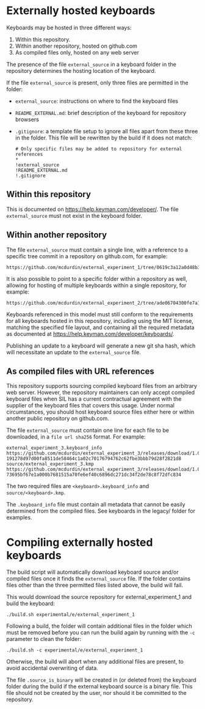 # Externally hosted keyboards

Keyboards may be hosted in three different ways:

1. Within this repository.
2. Within another repository, hosted on github.com
3. As compiled files only, hosted on any web server

The presence of the file `external_source` in a keyboard folder in the
repository determines the hosting location of the keyboard.

If the file `external_source` is present, only three files are permitted in the
folder:

* `external_source`: instructions on where to find the keyboard files
* `README_EXTERNAL.md`: brief description of the keyboard for repository
  browsers
* `.gitignore`: a template file setup to ignore all files apart from these three
  in the folder. This file will be rewritten by the build if it does not match:

  ```
  # Only specific files may be added to repository for external references
  *
  !external_source
  !README_EXTERNAL.md
  !.gitignore
  ```

## Within this repository

This is documented on https://help.keyman.com/developer/. The file
`external_source` must not exist in the keyboard folder.

## Within another repository

The file `external_source` must contain a single line, with a reference to a
specific tree commit in a repository on github.com, for example:

```
https://github.com/mcdurdin/external_experiment_1/tree/0619c3a12a0d48b3ead3d02e9a5b15b325213fcd
```

It is also possible to point to a specific folder within a repository as well,
allowing for hosting of multiple keyboards within a single repository, for example:

```
https://github.com/mcdurdin/external_experiment_2/tree/ade06704300fe7a1fdd40e101c415f23dabc6839/e/external_experiment_2
```

Keyboards referenced in this model must still conform to the requirements for
all keyboards hosted in this repository, including using the MIT license,
matching the specified file layout, and containing all the required metadata as
documented at https://help.keyman.com/developer/keyboards/.

Publishing an update to a keyboard will generate a new git sha hash, which will
necessitate an update to the `external_source` file.

## As compiled files with URL references

This repository supports sourcing compiled keyboard files from an arbitrary web
server. However, the repository maintainers can only accept compiled keyboard
files when SIL has a current contractual agreement with the supplier of the
keyboard files that covers this usage. Under normal circumstances, you should
host keyboard source files either here or within another public repository on
github.com.


The file `external_source` must contain one line for each file to be downloaded,
in a `file url sha256` format. For example:

```
external_experiment_3.keyboard_info https://github.com/mcdurdin/external_experiment_3/releases/download/1.0/external_experiment_3.keyboard_info 191278d97d00fa8511de58464c1a02c70176794762c62fbe3bbb79d28f2821d8
source/external_experiment_3.kmp https://github.com/mcdurdin/external_experiment_3/releases/download/1.0/external_experiment_3.kmp 73695bf67e1a000b7681515a70fe6ef40c6896dc271dc34f2de78c8f72dfc834
```

The two required files are `<keyboard>.keyboard_info` and `source/<keyboard>.kmp`.

The `.keyboard_info` file must contain all metadata that cannot be easily
determined from the compiled files. See keyboards in the legacy/ folder for
examples.

# Compiling externally hosted keyboards

The build script will automatically download keyboard source and/or compiled files
once it finds the `external_source` file. If the folder contains files other than
the three permitted files listed above, the build will fail.

This would download the source repository for external_experiment_1 and build the
keyboard:

```
./build.sh experimental/e/external_experiment_1
```

Following a build, the folder will contain additional files in the folder which
must be removed before you can run the build again by running with the `-c`
parameter to clean the folder:

```
./build.sh -c experimental/e/external_experiment_1
```

Otherwise, the build will abort when any additional files are present, to avoid
accidental overwriting of data.

The file `.source_is_binary` will be created in (or deleted from) the keyboard
folder during the build if the external keyboard source is a binary file. This
file should not be created by the user, nor should it be committed to the
repository.
